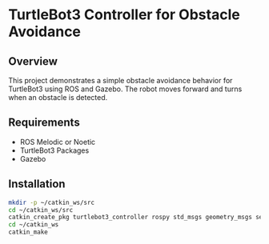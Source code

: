 # TurtleBot3 Controller for Obstacle Avoidance

## Overview
This project demonstrates a simple obstacle avoidance behavior for TurtleBot3 using ROS and Gazebo. The robot moves forward and turns when an obstacle is detected.

## Requirements
- ROS Melodic or Noetic
- TurtleBot3 Packages
- Gazebo

## Installation
```bash
mkdir -p ~/catkin_ws/src
cd ~/catkin_ws/src
catkin_create_pkg turtlebot3_controller rospy std_msgs geometry_msgs sensor_msgs nav_msgs move_base_msgs tf
cd ~/catkin_ws
catkin_make
